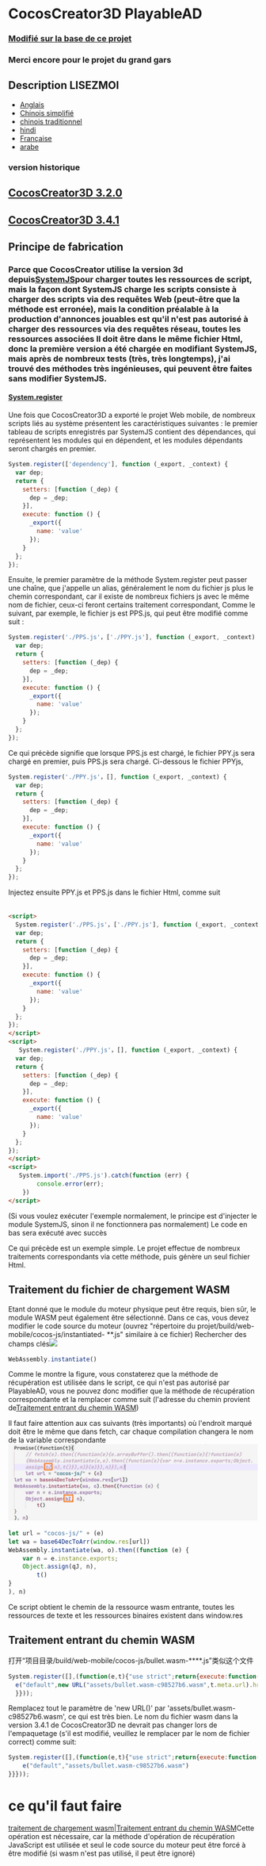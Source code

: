 # CocosCreator3D PlayableAD

### [Modifié sur la base de ce projet](https://github.com/Jecced/c3d2one)

### Merci encore pour le projet du grand gars

## Description LISEZMOI

-   [Anglais](README.en.md)
-   [Chinois simplifié](README.zh-CN.md)
-   [chinois traditionnel](README.zh-TW.md)
-   [hindi](README.hi.md)
-   [Française](README.fr.md)
-   [arabe](README.ar.md)

### version historique

## [CocosCreator3D 3.2.0](./version/Version%203.2.0.md)

## [CocosCreator3D 3.4.1](./version/Version%203.4.1.md)

## Principe de fabrication

### Parce que CocosCreator utilise la version 3d depuis[SystemJS](https://github.com/systemjs/systemjs)pour charger toutes les ressources de script, mais la façon dont SystemJS charge les scripts consiste à charger des scripts via des requêtes Web (peut-être que la méthode est erronée), mais la condition préalable à la production d'annonces jouables est qu'il n'est pas autorisé à charger des ressources via des requêtes réseau, toutes les ressources associées Il doit être dans le même fichier Html, donc la première version a été chargée en modifiant SystemJS, mais après de nombreux tests (très, très longtemps), j'ai trouvé des méthodes très ingénieuses, qui peuvent être faites sans modifier SystemJS.

#### [System.register](https://github.com/systemjs/systemjs/blob/main/docs/system-register.md)

Une fois que CocosCreator3D a exporté le projet Web mobile, de nombreux scripts liés au système présentent les caractéristiques suivantes : le premier tableau de scripts enregistrés par SystemJS contient des dépendances, qui représentent les modules qui en dépendent, et les modules dépendants seront chargés en premier.

```javascript
System.register(['dependency'], function (_export, _context) {
  var dep;
  return {
    setters: [function (_dep) {
      dep = _dep;
    }],
    execute: function () {
      _export({
        name: 'value'
      });
    }
  };
});
```

Ensuite, le premier paramètre de la méthode System.register peut passer une chaîne, que j'appelle un alias, généralement le nom du fichier js plus le chemin correspondant, car il existe de nombreux fichiers js avec le même nom de fichier, ceux-ci feront certains traitement correspondant, Comme le suivant, par exemple, le fichier js est PPS.js, qui peut être modifié comme suit :

```javascript
System.register('./PPS.js'，['./PPY.js'], function (_export, _context) {
  var dep;
  return {
    setters: [function (_dep) {
      dep = _dep;
    }],
    execute: function () {
      _export({
        name: 'value'
      });
    }
  };
});
```

Ce qui précède signifie que lorsque PPS.js est chargé, le fichier PPY.js sera chargé en premier, puis PPS.js sera chargé.
Ci-dessous le fichier PPYjs,

```javascript
System.register('./PPY.js'，[], function (_export, _context) {
  var dep;
  return {
    setters: [function (_dep) {
      dep = _dep;
    }],
    execute: function () {
      _export({
        name: 'value'
      });
    }
  };
});
```

Injectez ensuite PPY.js et PPS.js dans le fichier Html, comme suit

```html

<script>
  System.register('./PPS.js'，['./PPY.js'], function (_export, _context) {
  var dep;
  return {
    setters: [function (_dep) {
      dep = _dep;
    }],
    execute: function () {
      _export({
        name: 'value'
      });
    }
  };
});
</script>
<script>
   System.register('./PPY.js'，[], function (_export, _context) {
  var dep;
  return {
    setters: [function (_dep) {
      dep = _dep;
    }],
    execute: function () {
      _export({
        name: 'value'
      });
    }
  };
});
</script>
<script>
   System.import('./PPS.js').catch(function (err) {
        console.error(err);
    })
</script>
```

(Si vous voulez exécuter l'exemple normalement, le principe est d'injecter le module SystemJS, sinon il ne fonctionnera pas normalement) Le code en bas sera exécuté avec succès

Ce qui précède est un exemple simple. Le projet effectue de nombreux traitements correspondants via cette méthode, puis génère un seul fichier Html.

## Traitement du fichier de chargement WASM

Etant donné que le module du moteur physique peut être requis, bien sûr, le module WASM peut également être sélectionné. Dans ce cas, vous devez modifier le code source du moteur (ouvrez "répertoire du projet/build/web-mobile/cocos-js/instantiated- \*\*.js" similaire à ce fichier)
Rechercher des champs clés![](./pic/Snipaste_2022-03-06_19-31-09.jpg)

```javascript
WebAssembly.instantiate()
```

Comme le montre la figure, vous constaterez que la méthode de récupération est utilisée dans le script, ce qui n'est pas autorisé par PlayableAD, vous ne pouvez donc modifier que la méthode de récupération correspondante et la remplacer comme suit (l'adresse du chemin provient de[Traitement entrant du chemin WASM](./README.md#wasm路径传入处理))

Il faut faire attention aux cas suivants (très importants) où l'endroit marqué doit être le même que dans fetch, car chaque compilation changera le nom de la variable correspondante![](./pic/Snipaste_2022-04-01_13-48-28.jpg)

```javascript
let url = "cocos-js/" + (e)
let wa = base64DecToArr(window.res[url])
WebAssembly.instantiate(wa, o).then((function (e) {
    var n = e.instance.exports;
    Object.assign(qJ, n),
        t()
}
), n) 
```

Ce script obtient le chemin de la ressource wasm entrante, toutes les ressources de texte et les ressources binaires existent dans window.res

## Traitement entrant du chemin WASM

打开“项目目录/build/web-mobile/cocos-js/bullet.wasm-\*\*\*\*.js”类似这个文件

```javascript
System.register([],(function(e,t){"use strict";return{execute:function(){
  e("default",new URL("assets/bullet.wasm-c98527b6.wasm",t.meta.url).href)}
  }}));

```

Remplacez tout le paramètre de 'new URL()' par 'assets/bullet.wasm-c98527b6.wasm', ce qui est très bien. Le nom du fichier wasm dans la version 3.4.1 de CocosCreator3D ne devrait pas changer lors de l'empaquetage (s'il est modifié, veuillez le remplacer par le nom de fichier correct)
comme suit:

```javascript
System.register([],(function(e,t){"use strict";return{execute:function(){
    e("default","assets/bullet.wasm-c98527b6.wasm")
}}}));

```

# ce qu'il faut faire

[traitement de chargement wasm](./README.md#wasm加载文件处理)\|[Traitement entrant du chemin WASM](./README.md#wasm路径传入处理)Cette opération est nécessaire, car la méthode d'opération de récupération JavaScript est utilisée et seul le code source du moteur peut être forcé à être modifié (si wasm n'est pas utilisé, il peut être ignoré)
